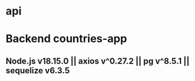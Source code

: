 # api

# Backend countries-app

## Node.js v18.15.0 || axios v^0.27.2 || pg v^8.5.1 || sequelize v6.3.5
